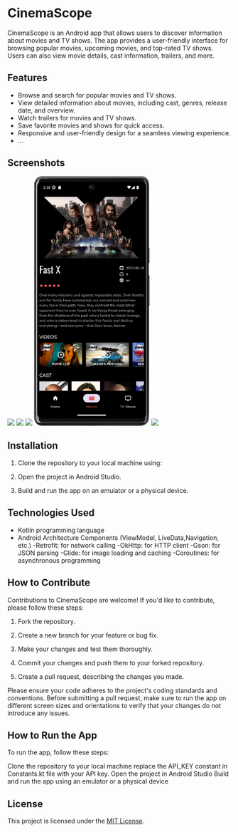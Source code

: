 # CinemaScope

CinemaScope is an Android app that allows users to discover information about movies and TV shows. The app provides a user-friendly interface for browsing popular movies, upcoming movies, and top-rated TV shows. Users can also view movie details, cast information, trailers, and more.

## Features

- Browse and search for popular movies and TV shows.
- View detailed information about movies, including cast, genres, release date, and overview.
- Watch trailers for movies and TV shows.
- Save favorite movies and shows for quick access.
- Responsive and user-friendly design for a seamless viewing experience.
- ...

## Screenshots
<img src="/res/Screenshot_1.png" width="260">
<img src="/res/Screenshot_2.png" width="260">
<img src="/res/Screenshot_3.png" width="260">
<img src="/res/Screenshot_4.png" width="260">
<img src="/res/Screenshot_5.png" width="260">

## Installation

1. Clone the repository to your local machine using:


2. Open the project in Android Studio.

3. Build and run the app on an emulator or a physical device.

## Technologies Used

- Kotlin programming language
- Android Architecture Components (ViewModel, LiveData,Navigation, etc.)
-Retrofit: for network calling
-OkHttp: for HTTP client
-Gson: for JSON parsing
-Glide: for image loading and caching
-Coroutines: for asynchronous programming

## How to Contribute

Contributions to CinemaScope are welcome! If you'd like to contribute, please follow these steps:

1. Fork the repository.

2. Create a new branch for your feature or bug fix.

3. Make your changes and test them thoroughly.

4. Commit your changes and push them to your forked repository.

5. Create a pull request, describing the changes you made.

Please ensure your code adheres to the project's coding standards and conventions. Before submitting a pull request, make sure to run the app on different screen sizes and orientations to verify that your changes do not introduce any issues.


## How to Run the App

To run the app, follow these steps:

Clone the repository to your local machine
replace the API_KEY constant in Constants.kt file with your API key.
Open the project in Android Studio
Build and run the app using an emulator or a physical device

## License

This project is licensed under the [MIT License](LICENSE).


